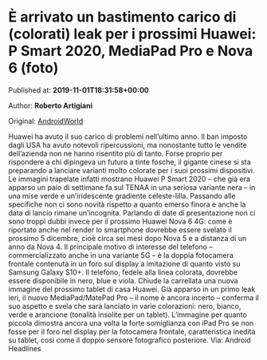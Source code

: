 
# È arrivato un bastimento carico di (colorati) leak per i prossimi Huawei: P Smart 2020, MediaPad Pro e Nova 6 (foto)

Published at: **2019-11-01T18:31:58+00:00**

Author: **Roberto Artigiani**

Original: [AndroidWorld](https://www.androidworld.it/2019/11/01/arrivato-un-bastimento-carico-colorati-leak-prossimi-huawei-p-smart-2020-mediapad-pro-nova-6-foto-677477/)

Huawei ha avuto il suo carico di problemi nell’ultimo anno. Il ban imposto dagli USA ha avuto notevoli ripercussioni, ma nonostante tutto le vendite dell’azienda non ne hanno risentito più di tanto. Forse proprio per rispondere a chi dipingeva un futuro a tinte fosche, il gigante cinese si sta preparando a lanciare varianti molto colorate per i suoi prossimi dispositivi.
Le immagini trapelate infatti mostrano Huawei P Smart 2020 – che già era apparso un paio di settimane fa sul TENAA in una seriosa variante nera – in una mise verde e un’iridescente gradiente celeste-lilla. Passando alle specifiche non ci sono novità rispetto a quanto emerso finora e anche la data di lancio rimane un’incognita.
Parlando di date di presentazione non ci sono troppi dubbi invece per il prossimo Huawei Nova 6 4G: come è riportato anche nel render lo smartphone dovrebbe essere svelato il prossimo 5 dicembre, cioè circa sei mesi dopo Nova 5 e a distanza di un anno da Nova 4. Il principale motivo di interesse del telefono – commercializzato anche in una variante 5G – è la doppia fotocamera frontale contenuta in un foro sul display a imitazione di quanto visto su Samsung Galaxy S10+. Il telefono, fedele alla linea colorata, dovrebbe essere disponibile in nero, blue e viola.
Chiude la carrellata una nuova immagine del prossimo tablet di casa Huawei. Già apparso in un primo leak ieri, il nuovo MediaPad/MatePad Pro – il nome è ancora incerto – conferma il suo aspetto e svela che sarà lanciato in varie colorazioni: nero, bianco, verde e arancione (tonalità insolite per un tablet). L’immagine per quanto piccola dimostra ancora una volta la forte somiglianza con iPad Pro se non fosse per il foro nel display per la fotocamera frontale, caratteristica inedita su tablet, così come il doppio sensore fotografico posteriore.
Via: Android Headlines
